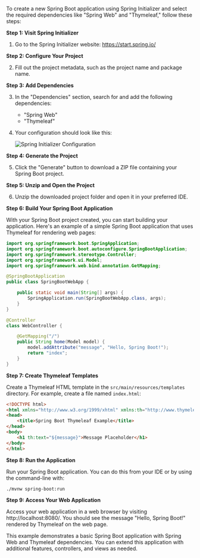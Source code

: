 To create a new Spring Boot application using Spring Initializer and select the required dependencies like "Spring Web" and "Thymeleaf," follow these steps:

**Step 1: Visit Spring Initializer**

1. Go to the Spring Initializer website: https://start.spring.io/

**Step 2: Configure Your Project**

2. Fill out the project metadata, such as the project name and package name.

**Step 3: Add Dependencies**

3. In the "Dependencies" section, search for and add the following dependencies:

   - "Spring Web"
   - "Thymeleaf"

4. Your configuration should look like this:

   ![Spring Initializer Configuration](https://i.imgur.com/nR10SPV.png)

**Step 4: Generate the Project**

5. Click the "Generate" button to download a ZIP file containing your Spring Boot project.

**Step 5: Unzip and Open the Project**

6. Unzip the downloaded project folder and open it in your preferred IDE.

**Step 6: Build Your Spring Boot Application**

With your Spring Boot project created, you can start building your application. Here's an example of a simple Spring Boot application that uses Thymeleaf for rendering web pages:

```java
import org.springframework.boot.SpringApplication;
import org.springframework.boot.autoconfigure.SpringBootApplication;
import org.springframework.stereotype.Controller;
import org.springframework.ui.Model;
import org.springframework.web.bind.annotation.GetMapping;

@SpringBootApplication
public class SpringBootWebApp {

    public static void main(String[] args) {
        SpringApplication.run(SpringBootWebApp.class, args);
    }
}

@Controller
class WebController {

    @GetMapping("/")
    public String home(Model model) {
        model.addAttribute("message", "Hello, Spring Boot!");
        return "index";
    }
}
```

**Step 7: Create Thymeleaf Templates**

Create a Thymeleaf HTML template in the `src/main/resources/templates` directory. For example, create a file named `index.html`:

```html
<!DOCTYPE html>
<html xmlns="http://www.w3.org/1999/xhtml" xmlns:th="http://www.thymeleaf.org">
<head>
    <title>Spring Boot Thymeleaf Example</title>
</head>
<body>
    <h1 th:text="${message}">Message Placeholder</h1>
</body>
</html>
```

**Step 8: Run the Application**

Run your Spring Boot application. You can do this from your IDE or by using the command-line with:

```bash
./mvnw spring-boot:run
```

**Step 9: Access Your Web Application**

Access your web application in a web browser by visiting http://localhost:8080/. You should see the message "Hello, Spring Boot!" rendered by Thymeleaf on the web page.

This example demonstrates a basic Spring Boot application with Spring Web and Thymeleaf dependencies. You can extend this application with additional features, controllers, and views as needed.
